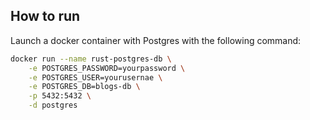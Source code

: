 
## How to run
Launch a docker container with Postgres with the following command:

```bash
docker run --name rust-postgres-db \
    -e POSTGRES_PASSWORD=yourpassword \
    -e POSTGRES_USER=yourusernae \
    -e POSTGRES_DB=blogs-db \
    -p 5432:5432 \
    -d postgres
```
